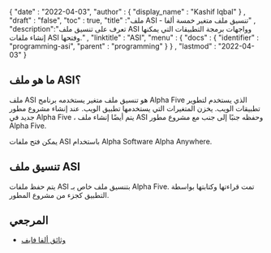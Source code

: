 {
  "date" : "2022-04-03",
  "author" : {
    "display_name" : "Kashif Iqbal"
} ,
  "draft" : "false",
  "toc" : true,
  "title" :"ملف ASI - تنسيق ملف متغير خمسة ألفا" ,
  "description":"تعرف على تنسيق ملف ASI وواجهات برمجة التطبيقات التي يمكنها إنشاء ملفات ASI وفتحها." ,
  "linktitle" : "ASI",
  "menu" : {
    "docs" : {
      "identifier" : "programming-asi",
      "parent" : "programming"
}
} ,
  "lastmod" : "2022-04-03"
}

## ما هو ملف ASI؟ ##

ملف ASI هو تنسيق ملف متغير يستخدمه برنامج Alpha Five الذي يستخدم لتطوير تطبيقات الويب. يخزن المتغيرات التي يستخدمها تطبيق الويب. عند إنشاء مشروع مطور جديد في Alpha Five ، يتم أيضًا إنشاء ملف ASI وحفظه جنبًا إلى جنب مع مشروع مطور Alpha Five.

يمكن فتح ملفات ASI باستخدام Alpha Software Alpha Anywhere.

## تنسيق ملف ASI

يتم حفظ ملفات ASI بتنسيق ملف خاص بـ Alpha Five. تمت قراءتها وكتابتها بواسطة التطبيق كجزء من مشروع المطور.

## المرجعي ##

* [وثائق ألفا فايف](https://documentation.alphasoftware.com/)

